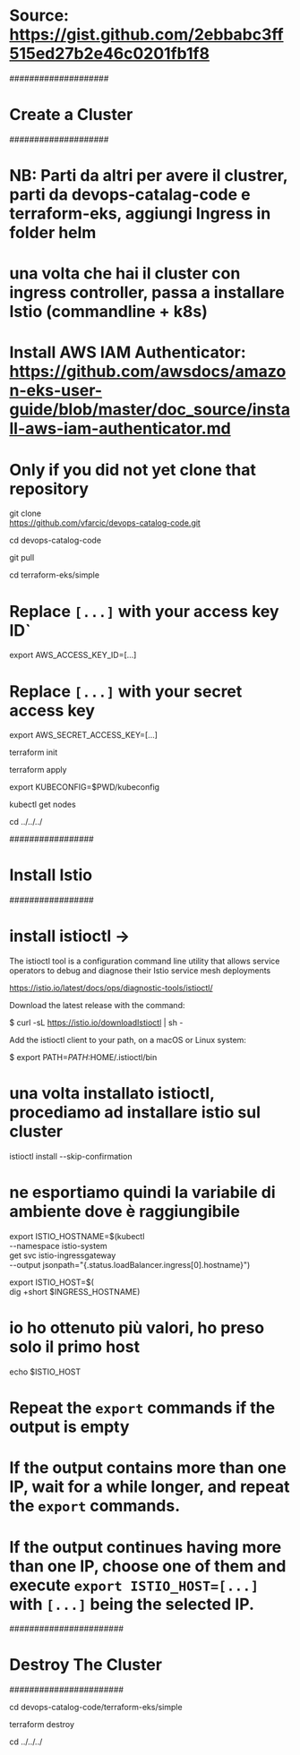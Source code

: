 # Source: https://gist.github.com/2ebbabc3ff515ed27b2e46c0201fb1f8

####################
# Create a Cluster #
####################

# **NB: Parti da altri per avere il clustrer, parti da devops-catalag-code e terraform-eks, aggiungi Ingress in folder helm**
# una volta che hai il cluster con ingress controller, passa a installare Istio (commandline + k8s)

# Install AWS IAM Authenticator: https://github.com/awsdocs/amazon-eks-user-guide/blob/master/doc_source/install-aws-iam-authenticator.md

# Only if you did not yet clone that repository
git clone \
https://github.com/vfarcic/devops-catalog-code.git

cd devops-catalog-code

git pull

cd terraform-eks/simple

# Replace `[...]` with your access key ID`
export AWS_ACCESS_KEY_ID=[...]

# Replace `[...]` with your secret access key
export AWS_SECRET_ACCESS_KEY=[...]

terraform init

terraform apply

export KUBECONFIG=$PWD/kubeconfig

kubectl get nodes

cd ../../../

#################
# Install Istio #
#################

# install istioctl -> 

The istioctl tool is a configuration command line utility that allows service operators to debug and diagnose their Istio service mesh deployments

https://istio.io/latest/docs/ops/diagnostic-tools/istioctl/

Download the latest release with the command:

$ curl -sL https://istio.io/downloadIstioctl | sh -

Add the istioctl client to your path, on a macOS or Linux system:

$ export PATH=$PATH:$HOME/.istioctl/bin

# una volta installato istioctl, procediamo ad installare istio sul cluster
istioctl install --skip-confirmation

# ne esportiamo quindi la variabile di ambiente dove è raggiungibile
export ISTIO_HOSTNAME=$(kubectl \
--namespace istio-system \
get svc istio-ingressgateway \
--output jsonpath="{.status.loadBalancer.ingress[0].hostname}")

export ISTIO_HOST=$(\
dig +short $INGRESS_HOSTNAME)

# io ho ottenuto più valori, ho preso solo il primo host
echo $ISTIO_HOST

# Repeat the `export` commands if the output is empty

# If the output contains more than one IP, wait for a while longer, and repeat the `export` commands.

# If the output continues having more than one IP, choose one of them and execute `export ISTIO_HOST=[...]` with `[...]` being the selected IP.

#######################
# Destroy The Cluster #
#######################

cd devops-catalog-code/terraform-eks/simple

terraform destroy

cd ../../../